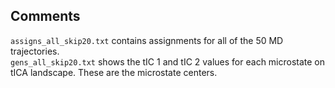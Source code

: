 ## Comments

`assigns_all_skip20.txt` contains assignments for all of the 50 MD trajectories.
</br>
`gens_all_skip20.txt` shows the tIC 1 and tIC 2 values for each microstate on tICA landscape. These are the microstate centers.
